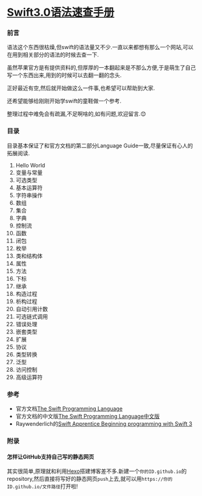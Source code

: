# [Swift3.0语法速查手册](https://darielchen.github.io/SwiftManual/)

### 前言
语法这个东西很枯燥,但swift的语法量又不少.一直以来都想有那么一个网站,可以在用到相关部分的语法的时候去查一下.

虽然苹果官方是有提供资料的,但厚厚的一本翻起来是不那么方便,于是萌生了自己写一个东西出来,用到的时候可以去翻一翻的念头.

正好最近有空,然后就开始做这么一件事,也希望可以帮助到大家.

还希望能够给刚刚开始学swift的童鞋做一个参考.

整理过程中难免会有疏漏,不足啊啥的,如有问题,欢迎留言.😊

### 目录
目录基本保证了和官方文档的第二部分Language Guide一致,尽量保证有心人的拓展阅读.

1. Hello World
2. 变量与常量
3. 可选类型
4. 基本运算符
5. 字符串操作
6. 数组
7. 集合
8. 字典
9. 控制流
10. 函数
11. 闭包
12. 枚举
13. 类和结构体
14. 属性
15. 方法
16. 下标
17. 继承
18. 构造过程
19. 析构过程
20. 自动引用计数
21. 可选链式调用
22. 错误处理
23. 嵌套类型
24. 扩展
25. 协议
26. 类型转换
27. 泛型
28. 访问控制
29. 高级运算符



### 参考
* 官方文档[The Swift Programming Language](https://swift.org/documentation/#the-swift-programming-language)
* 官方文档的中文版[The Swift Programming Language中文版](https://github.com/numbbbbb/the-swift-programming-language-in-chinese)
* Raywenderlich的[Swift Apprentice
Beginning programming with Swift 3](http://www.raywenderlich.com/store/swift-apprentice)



### 附录
#### 怎样让GitHub支持自己写的静态网页
其实很简单,原理就和利用[Hexo](https://hexo.io)搭建博客差不多.新建一个`你的ID.github.io`的repository,然后直接将写好的静态网页`push`上去,就可以用`https://你的ID.github.io/文件路径`打开啦!